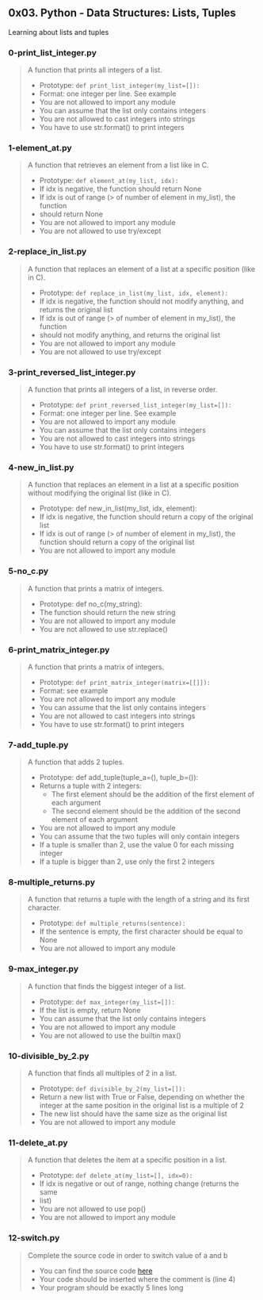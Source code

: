 ## 0x03. Python - Data Structures: Lists, Tuples

Learning about lists and tuples

### 0-print_list_integer.py
> A function that prints all integers of a list.
> * Prototype: `def print_list_integer(my_list=[]):`
> * Format: one integer per line. See example
> * You are not allowed to import any module
> * You can assume that the list only contains integers
> * You are not allowed to cast integers into strings
> * You have to use str.format() to print integers


### 1-element_at.py
> A function that retrieves an element from a list like in C.
> * Prototype: `def element_at(my_list, idx):`
> * If idx is negative, the function should return None
> * If idx is out of range (> of number of element in my_list), the function
> * should return None
> * You are not allowed to import any module
> * You are not allowed to use try/except


### 2-replace_in_list.py
> A function that replaces an element of a list at a specific position (like in
> C).
> * Prototype: `def replace_in_list(my_list, idx, element):`
> * If idx is negative, the function should not modify anything, and returns
> the original list
> * If idx is out of range (> of number of element in my_list), the function
> * should not modify anything, and returns the original list
> * You are not allowed to import any module
> * You are not allowed to use try/except


### 3-print_reversed_list_integer.py
> A function that prints all integers of a list, in reverse order.
> * Prototype: `def print_reversed_list_integer(my_list=[]):`
> * Format: one integer per line. See example
> * You are not allowed to import any module
> * You can assume that the list only contains integers
> * You are not allowed to cast integers into strings
> * You have to use str.format() to print integers


### 4-new_in_list.py
> A function that replaces an element in a list at a specific position without
> modifying the original list (like in C).
> * Prototype: def new_in_list(my_list, idx, element):
> * If idx is negative, the function should return a copy of the original list
> * If idx is out of range (> of number of element in my_list), the function
> should return a copy of the original list
> * You are not allowed to import any module


### 5-no_c.py
> A function that prints a matrix of integers.
> * Prototype: def no_c(my_string):
> * The function should return the new string
> * You are not allowed to import any module
> * You are not allowed to use str.replace()


### 6-print_matrix_integer.py
>  A function that prints a matrix of integers.
> * Prototype: `def print_matrix_integer(matrix=[[]]):`
> * Format: see example
> * You are not allowed to import any module
> * You can assume that the list only contains integers
> * You are not allowed to cast integers into strings
> * You have to use str.format() to print integers


### 7-add_tuple.py
> A function that adds 2 tuples.
> * Prototype: def add_tuple(tuple_a=(), tuple_b=()):
> * Returns a tuple with 2 integers:
>   * The first element should be the addition of the first element of each argument
>   * The second element should be the addition of the second element of each
> argument
> * You are not allowed to import any module
> * You can assume that the two tuples will only contain integers
> * If a tuple is smaller than 2, use the value 0 for each missing integer
> * If a tuple is bigger than 2, use only the first 2 integers



### 8-multiple_returns.py
> A function that returns a tuple with the length of a string and its first
>   character.
> * Prototype: `def multiple_returns(sentence):`
> * If the sentence is empty, the first character should be equal to None
> * You are not allowed to import any module



### 9-max_integer.py
> A function that finds the biggest integer of a list.
> * Prototype: `def max_integer(my_list=[]):`
> * If the list is empty, return None
> * You can assume that the list only contains integers
> * You are not allowed to import any module
> * You are not allowed to use the builtin max()


### 10-divisible_by_2.py
> A function that finds all multiples of 2 in a list.
> * Prototype: `def divisible_by_2(my_list=[]):`
> * Return a new list with True or False, depending on whether the integer
> at the same position in the original list is a multiple of 2
> * The new list should have the same size as the original list
> * You are not allowed to import any module



### 11-delete_at.py
> A function that deletes the item at a specific position in a list.
> * Prototype: `def delete_at(my_list=[], idx=0):`
> * If idx is negative or out of range, nothing change (returns the same
> * list)
> * You are not allowed to use pop()
> * You are not allowed to import any module



### 12-switch.py
> Complete the source code in order to switch value of a and b
> * You can find the source code
>   [here](https://github.com/holbertonschool/0x03.py/blob/master/12-switch_py)
> * Your code should be inserted where the comment is (line 4)
> * Your program should be exactly 5 lines long

